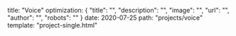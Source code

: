 title: "Voice"
optimization: {
    "title": "",
    "description": "",
    "image": "",
    "url": "",
    "author": "",
    "robots": ""
}
date: 2020-07-25
path: "projects/voice"
template: "project-single.html"